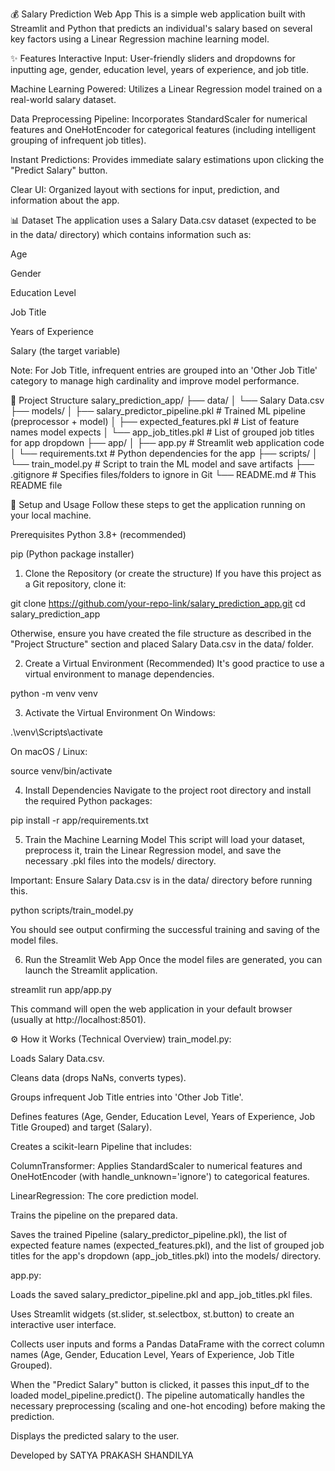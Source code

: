 💰 Salary Prediction Web App
This is a simple web application built with Streamlit and Python that predicts an individual's salary based on several key factors using a Linear Regression machine learning model.

✨ Features
Interactive Input: User-friendly sliders and dropdowns for inputting age, gender, education level, years of experience, and job title.

Machine Learning Powered: Utilizes a Linear Regression model trained on a real-world salary dataset.

Data Preprocessing Pipeline: Incorporates StandardScaler for numerical features and OneHotEncoder for categorical features (including intelligent grouping of infrequent job titles).

Instant Predictions: Provides immediate salary estimations upon clicking the "Predict Salary" button.

Clear UI: Organized layout with sections for input, prediction, and information about the app.

📊 Dataset
The application uses a Salary Data.csv dataset (expected to be in the data/ directory) which contains information such as:

Age

Gender

Education Level

Job Title

Years of Experience

Salary (the target variable)

Note: For Job Title, infrequent entries are grouped into an 'Other Job Title' category to manage high cardinality and improve model performance.

📁 Project Structure
salary_prediction_app/
├── data/
│   └── Salary Data.csv
├── models/
│   ├── salary_predictor_pipeline.pkl  # Trained ML pipeline (preprocessor + model)
│   ├── expected_features.pkl          # List of feature names model expects
│   └── app_job_titles.pkl             # List of grouped job titles for app dropdown
├── app/
│   ├── app.py                         # Streamlit web application code
│   └── requirements.txt               # Python dependencies for the app
├── scripts/
│   └── train_model.py                 # Script to train the ML model and save artifacts
├── .gitignore                         # Specifies files/folders to ignore in Git
└── README.md                          # This README file

🚀 Setup and Usage
Follow these steps to get the application running on your local machine.

Prerequisites
Python 3.8+ (recommended)

pip (Python package installer)

1. Clone the Repository (or create the structure)
If you have this project as a Git repository, clone it:

git clone https://github.com/your-repo-link/salary_prediction_app.git
cd salary_prediction_app

Otherwise, ensure you have created the file structure as described in the "Project Structure" section and placed Salary Data.csv in the data/ folder.

2. Create a Virtual Environment (Recommended)
It's good practice to use a virtual environment to manage dependencies.

python -m venv venv

3. Activate the Virtual Environment
On Windows:

.\venv\Scripts\activate

On macOS / Linux:

source venv/bin/activate

4. Install Dependencies
Navigate to the project root directory and install the required Python packages:

pip install -r app/requirements.txt

5. Train the Machine Learning Model
This script will load your dataset, preprocess it, train the Linear Regression model, and save the necessary .pkl files into the models/ directory.

Important: Ensure Salary Data.csv is in the data/ directory before running this.

python scripts/train_model.py

You should see output confirming the successful training and saving of the model files.

6. Run the Streamlit Web App
Once the model files are generated, you can launch the Streamlit application.

streamlit run app/app.py

This command will open the web application in your default browser (usually at http://localhost:8501).

⚙️ How it Works (Technical Overview)
train_model.py:

Loads Salary Data.csv.

Cleans data (drops NaNs, converts types).

Groups infrequent Job Title entries into 'Other Job Title'.

Defines features (Age, Gender, Education Level, Years of Experience, Job Title Grouped) and target (Salary).

Creates a scikit-learn Pipeline that includes:

ColumnTransformer: Applies StandardScaler to numerical features and OneHotEncoder (with handle_unknown='ignore') to categorical features.

LinearRegression: The core prediction model.

Trains the pipeline on the prepared data.

Saves the trained Pipeline (salary_predictor_pipeline.pkl), the list of expected feature names (expected_features.pkl), and the list of grouped job titles for the app's dropdown (app_job_titles.pkl) into the models/ directory.

app.py:

Loads the saved salary_predictor_pipeline.pkl and app_job_titles.pkl files.

Uses Streamlit widgets (st.slider, st.selectbox, st.button) to create an interactive user interface.

Collects user inputs and forms a Pandas DataFrame with the correct column names (Age, Gender, Education Level, Years of Experience, Job Title Grouped).

When the "Predict Salary" button is clicked, it passes this input_df to the loaded model_pipeline.predict(). The pipeline automatically handles the necessary preprocessing (scaling and one-hot encoding) before making the prediction.

Displays the predicted salary to the user.

Developed by SATYA PRAKASH SHANDILYA